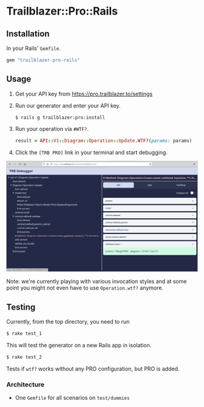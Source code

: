 # Trailblazer::Pro::Rails

## Installation

In your Rails' `Gemfile`.

```ruby
gem "trailblazer-pro-rails"
```

## Usage

1. Get your API key from https://pro.trailblazer.to/settings
2. Run our generator and enter your API key.
    ```
    $ rails g trailblazer:pro:install

    ```
3. Run your operation via `#WTF?`.
    ```ruby
    result = API::V1::Diagram::Operation::Update.WTF?(params: params)
    ```

4. Click the `[TRB PRO]` link in your terminal and start debugging.

![Our web debugger in action.](docs/debugger-ide-screenshot-august.png)

Note: we're currently playing with various invocation styles and at some point you might not even have to use `Operation.wtf?` anymore.



## Testing

Currently, from the top directory, you need to run

```ruby
$ rake test_1
```
This will test the generator on a new Rails app in isolation.

```ruby
$ rake test_2
```

Tests if `wtf?` works without any PRO configuration, but PRO is added.


### Architecture

* One `Gemfile` for all scenarios on `test/dummies`
